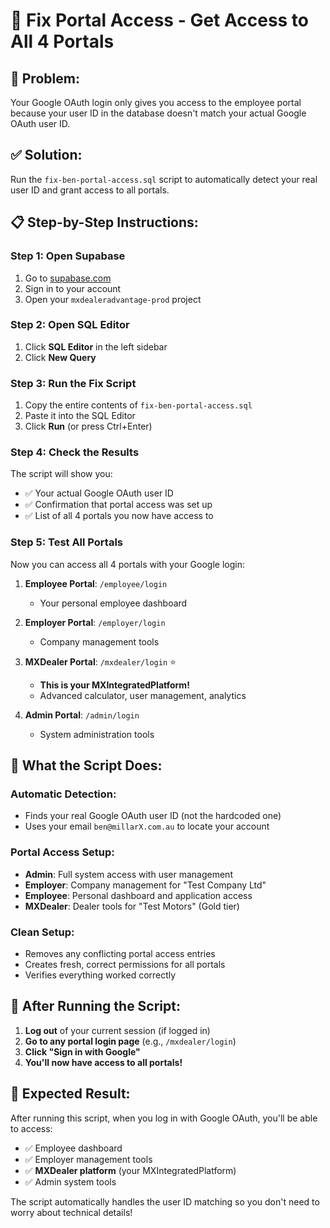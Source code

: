 # 🔧 Fix Portal Access - Get Access to All 4 Portals

## 🚨 **Problem:**
Your Google OAuth login only gives you access to the employee portal because your user ID in the database doesn't match your actual Google OAuth user ID.

## ✅ **Solution:**
Run the `fix-ben-portal-access.sql` script to automatically detect your real user ID and grant access to all portals.

## 📋 **Step-by-Step Instructions:**

### **Step 1: Open Supabase**
1. Go to [supabase.com](https://supabase.com)
2. Sign in to your account
3. Open your `mxdealeradvantage-prod` project

### **Step 2: Open SQL Editor**
1. Click **SQL Editor** in the left sidebar
2. Click **New Query**

### **Step 3: Run the Fix Script**
1. Copy the entire contents of `fix-ben-portal-access.sql`
2. Paste it into the SQL Editor
3. Click **Run** (or press Ctrl+Enter)

### **Step 4: Check the Results**
The script will show you:
- ✅ Your actual Google OAuth user ID
- ✅ Confirmation that portal access was set up
- ✅ List of all 4 portals you now have access to

### **Step 5: Test All Portals**
Now you can access all 4 portals with your Google login:

1. **Employee Portal**: `/employee/login` 
   - Your personal employee dashboard

2. **Employer Portal**: `/employer/login`
   - Company management tools

3. **MXDealer Portal**: `/mxdealer/login` ⭐
   - **This is your MXIntegratedPlatform!**
   - Advanced calculator, user management, analytics

4. **Admin Portal**: `/admin/login`
   - System administration tools

## 🎯 **What the Script Does:**

### **Automatic Detection:**
- Finds your real Google OAuth user ID (not the hardcoded one)
- Uses your email `ben@millarX.com.au` to locate your account

### **Portal Access Setup:**
- **Admin**: Full system access with user management
- **Employer**: Company management for "Test Company Ltd"
- **Employee**: Personal dashboard and application access
- **MXDealer**: Dealer tools for "Test Motors" (Gold tier)

### **Clean Setup:**
- Removes any conflicting portal access entries
- Creates fresh, correct permissions for all portals
- Verifies everything worked correctly

## 🚀 **After Running the Script:**

1. **Log out** of your current session (if logged in)
2. **Go to any portal login page** (e.g., `/mxdealer/login`)
3. **Click "Sign in with Google"**
4. **You'll now have access to all portals!**

## 🎉 **Expected Result:**
After running this script, when you log in with Google OAuth, you'll be able to access:
- ✅ Employee dashboard
- ✅ Employer management tools  
- ✅ **MXDealer platform** (your MXIntegratedPlatform)
- ✅ Admin system tools

The script automatically handles the user ID matching so you don't need to worry about technical details!

